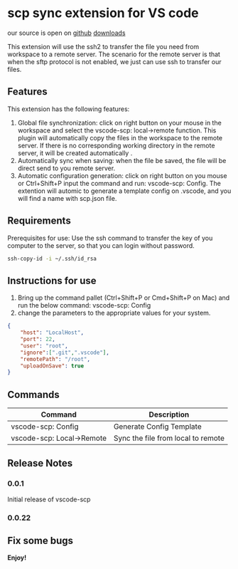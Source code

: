 # scp sync extension for VS code
our source is open on [github](https://github.com/TobiasHu2021/vscode-scp) [downloads](https://marketplace.visualstudio.com/manage/publishers/aminkira/extensions/vscode-scp)


This extension will use the ssh2 to transfer the file you need from workspace to a remote server. The scenario for the remote server is that when the sftp protocol is not enabled, we just can use ssh to transfer our files.
## Features
This extension has the following features:
1. Global file synchronization: click on right button on your mouse in the workspace and select the vscode-scp: local->remote function. This plugin will automatically copy the files in the workspace to the remote server. If there is no corresponding working directory in the remote server, it will be created automatically .
2. Automatically sync when saving: when the file be saved, the file will be direct send to you remote server.
3. Automatic configuration generation: click on right button on you mouse or Ctrl+Shift+P input the command and run: vscode-scp: Config. The extention will automic to generate a template config on .vscode, and you will find a name with scp.json file.

## Requirements

Prerequisites for use: Use the ssh command to transfer the key of you computer to the server, so that you can login without password.

```bash
ssh-copy-id -i ~/.ssh/id_rsa

```

## Instructions for use
1. Bring up the command pallet (Ctrl+Shift+P or Cmd+Shift+P on Mac) and run the below command: vscode-scp: Config
2. change the parameters to the appropriate values for your system.

```json
{
    "host": "LocalHost",
    "port": 22,
    "user": "root",
    "ignore":[".git",".vscode"],
    "remotePath": "/root",
    "uploadOnSave": true
}

```

## Commands

| Command      | Description |
| ----------- | ----------- |
| vscode-scp: Config      | Generate Config Template       |
| vscode-scp: Local->Remote   | Sync the file from local to remote        |


## Release Notes
### 0.0.1
Initial release of vscode-scp

### 0.0.22
Fix some bugs
---

**Enjoy!**
